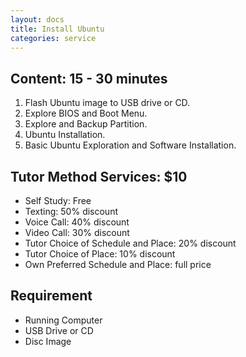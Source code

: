 ```yaml
---
layout: docs
title: Install Ubuntu
categories: service
---
```


## Content: 15 - 30 minutes

1.  Flash Ubuntu image to USB drive or CD.
2.  Explore BIOS and Boot Menu.
3.  Explore and Backup Partition.
4.  Ubuntu Installation.
5.  Basic Ubuntu Exploration and Software Installation.

## Tutor Method Services: $10

*   Self Study: Free
*   Texting: 50% discount
*   Voice Call: 40% discount
*   Video Call: 30% discount
*   Tutor Choice of Schedule and Place: 20% discount
*   Tutor Choice of Place: 10% discount
*   Own Preferred Schedule and Place: full price

## Requirement

*   Running Computer
*   USB Drive or CD
*   Disc Image